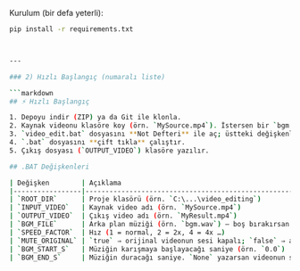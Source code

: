 Kurulum (bir defa yeterli):

```bash
pip install -r requirements.txt



---

### 2) Hızlı Başlangıç (numaralı liste)

```markdown
## ⚡ Hızlı Başlangıç

1. Depoyu indir (ZIP) ya da Git ile klonla.
2. Kaynak videonu klasöre koy (örn. `MySource.mp4`). İstersen bir `bgm.wav` dosyası ekle.
3. `video_edit.bat` dosyasını **Not Defteri** ile aç; üstteki değişkenleri düzenle.
4. `.bat` dosyasını **çift tıkla** çalıştır.
5. Çıkış dosyası (`OUTPUT_VIDEO`) klasöre yazılır.

## .BAT Değişkenleri

| Değişken        | Açıklama                                                                 |
|-----------------|---------------------------------------------------------------------------|
| `ROOT_DIR`      | Proje klasörü (örn. `C:\...\video_editing`)                               |
| `INPUT_VIDEO`   | Kaynak video adı (örn. `MySource.mp4`)                                    |
| `OUTPUT_VIDEO`  | Çıkış video adı (örn. `MyResult.mp4`)                                     |
| `BGM_FILE`      | Arka plan müziği (örn. `bgm.wav`) – boş bırakırsan müzik eklenmez         |
| `SPEED_FACTOR`  | Hız (1 = normal, 2 = 2x, 4 = 4x …)                                        |
| `MUTE_ORIGINAL` | `true` ⇒ orijinal videonun sesi kapalı; `false` ⇒ açık                    |
| `BGM_START_S`   | Müziğin karışmaya başlayacağı saniye (örn. `0.0`)                         |
| `BGM_END_S`     | Müziğin duracağı saniye. `None` yazarsan videonun sonuna kadar çalar      |






